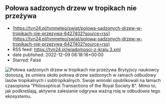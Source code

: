 ## Połowa sadzonych drzew w tropikach nie przeżywa
 - [https://tvn24.pl/tvnmeteo/swiat/polowa-sadzonych-drzew-w-tropikach-nie-przezywa-6427402?source=rss](https://tvn24.pl/tvnmeteo/swiat/polowa-sadzonych-drzew-w-tropikach-nie-przezywa-6427402?source=rss)
 - RSS feed: https://tvn24.pl/wiadomosci-z-kraju,3.xml
 - date published: 2022-12-09 08:18:16+00:00
 - Starred: False

<img alt="Połowa sadzonych drzew w tropikach nie przeżywa" src="https://tvn24.pl/tvnmeteo/najnowsze/cdn-zdjecie-l45qcy-lasy-deszczowe-5182834/alternates/LANDSCAPE_1280" />
    Brytyjscy naukowcy donoszą, że umiera około połowa drzew sadzonych w ramach odbudowy lasów tropikalnych i subtropikalnych. Swoje wnioski opublikowali na łamach czasopisma "Philosophical Transactions of the Royal Society B". Mimo to, jak podkreślają, aktywne zalesianie odgrywa ważną rolę w odbudowie tego ekosystemu.
